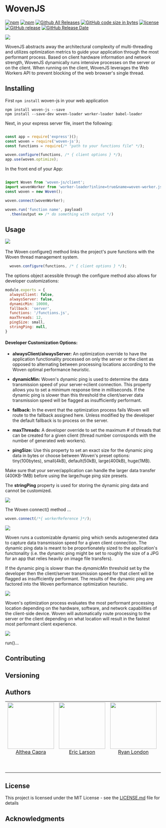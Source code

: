 # WovenJS


[![npm](https://img.shields.io/npm/v/woven-js.svg?style=plastic)](https://www.npmjs.com/package/woven-js)
[![npm](https://img.shields.io/npm/dt/package/woven-js.svg?style=plastic)](https://img.shields.io/npm/dt/package/woven-js.svg)
[![Github All Releases](https://img.shields.io/github/downloads/CSdare/woven-js/total.svg?style=plastic)](https://github.com/CSdare/woven-js)
[![GitHub code size in bytes](https://img.shields.io/github/languages/code-size/CSdare/woven-js.svg?style=plastic)](https://github.com/CSdare/woven-js)
[![license](https://img.shields.io/github/license/CSdare/woven-js.svg?style=plastic)](https://github.com/CSdare/woven-js)
[![GitHub release](https://img.shields.io/github/release/CSdare/woven-js.svg?style=plastic)](https://github.com/CSdare/woven-js)
[![GitHub Release Date](https://img.shields.io/github/release-date/CSdare/woven-js.svg?style=plastic)](https://github.com/CSdare/woven-js)


<p align="left">
  <img src="https://user-images.githubusercontent.com/4038732/35308567-17f72930-005d-11e8-9134-c21c741f0cc7.png">
</p>

WovenJS abstracts away the architectural complexity of multi-threading and utilizes optimization metrics to guide your application through the most performant process. Based on client hardware information and network strength, WovenJS dynamically runs intensive processes on the server or on the client. When running on the client, WovenJS leverages the Web Workers API to prevent blocking of the web browser's single thread.


## Installing
First `npm install` woven-js in your web application 

```
npm install woven-js --save
npm install --save-dev woven-loader worker-loader babel-loader
```

Next, in your express server file, insert the following:

```javascript

const app = require('express')();
const woven = require('woven-js');
const functions = require(/* "path to your functions file" */);

woven.configure(functions, /* { client options } */);
app.use(woven.optimize);

```
In the front end of your App:

```javascript

import Woven from 'woven-js/client';
import wovenWorker from 'worker-loader?inline=true&name=woven-worker.js!babel-loader!woven-loader!<path to your functions>';
const woven = new Woven();

woven.connect(wovenWorker);

woven.run('function name', payload)
  .then(output => /* do something with output */)

```
## Usage

<p>
  <img src="https://user-images.githubusercontent.com/4038732/35308543-0315f870-005d-11e8-82fa-17aede333138.png">
  &nbsp &nbsp &nbsp &nbsp

  The Woven configure() method links the project's pure functions with the Woven thread management system.

```javascript
  woven.configure(functions, /* { client options } */);
```
  The options object acessible through the configure method also allows for developer customizations:
 
```javascript
module.exports = {
  alwaysClient: false,
  alwaysServer: false,
  dynamicMin: 10000,
  fallback: 'server',
  functions: '/functions.js',
  maxThreads: 12,
  pingSize: small,
  stringPing: null,
}
```

#### Developer Customization Options:

  - **alwaysClient/alwaysServer:** An optimization override to have the application functionality processed on only the server or the client as opposed to alternating between processing locations according to the Woven optimal performance heuristic. 

  - **dynamicMin:** Woven's dynamic ping is used to determine the  data transmission speed of your server->client connection. This property allows you to set a minimum response time in milliseconds. If the dynamic ping is slower than this threshold the client/server data transmission speed will be flagged as insufficiently performant.

  - **fallback:** In the event that the optimization process fails Woven will route to the fallback assigned here. Unless modified by the developer the default fallback is to process on the server.

  - **maxThreads:** A developer override to set the maximum # of threads that can be created for a given client (thread number corrosponds with the number of generated web workers).

  - **pingSize:** Use this property to set an exact size for the dynamic ping data in bytes or choose between Woven's preset options: tiny(100bytes), small(4kB), default(50kB), large(400kB), huge(1MB).

  Make sure that your server/application can handle the larger data transfer (400KB-1MB) before using the large/huge ping size presets.

  The **stringPing** property is used for storing the dynamic ping data and cannot be customized.
  
  <img src="https://user-images.githubusercontent.com/4038732/35308546-05bdf154-005d-11e8-9877-ceabb6a07424.png">


  The Woven connect() method ...

  ```javascript
  woven.connect(/*{ workerReference }*/);
  ```

  
  <img src="https://user-images.githubusercontent.com/4038732/35308554-09e7228c-005d-11e8-9329-f49ab7580292.png">
  

  Woven runs a customizable dynamic ping which sends autogenerated data to capture data transmission speed for a given client connection. The dynamic ping data is meant to be proportionately sized to the application's functonality (i.e. the dynamic ping might be set to roughly the size of a JPG for an app that relies heavily on image file transfers). 
  
  If the dynamic ping is slower than the *dynamicMin* threshold set by the developer then the client/server transmission speed for that client will be flagged as insufficiently performant. The results of the dynamic ping are factored into the Woven performance optimization heuristic.

  
  <img src="https://user-images.githubusercontent.com/4038732/35308551-07f95ea4-005d-11e8-8d81-4b8ade2db02f.png">
  

  Woven's optimization process evaluates the most performant processing location depending on the hardware, software, and network capabilities of the client-side device. Woven will automatically route processing to the server or the client depending on what location will result in the fastest most performant client experience.

  
  <img src="https://user-images.githubusercontent.com/4038732/35312963-d4709d20-0072-11e8-80f2-57423e8ac1d1.png">
 

  run()...

</p>



## Contributing



## Versioning

 

## Authors
<table>
  <tbody>
    <tr>
      <td align="center" valign="top">
        <img width="150" height="150" src="https://user-images.githubusercontent.com/4038732/35314686-afd44822-007c-11e8-8fef-92225d5fb4fa.jpg">
        <br>
        <a href="https://github.com/LazarusCrown">Althea Capra</a>
        <p></p>
        <br>
        <p></p>
      </td>
      <td align="center" valign="top">
        <img width="150" height="150" src="https://user-images.githubusercontent.com/4038732/35314688-affa1d36-007c-11e8-89c2-2492d174b7dc.jpg">
        <br>
        <a href="https://github.com/erikwlarsen">Eric Larson</a>
        <p></p>
        <br>
        <p></p>
      </td>
      <td align="center" width="20%" valign="top">
        <img width="150" height="150" src="https://user-images.githubusercontent.com/4038732/35314689-b00cfc1c-007c-11e8-97b4-b38651546a12.jpg">
        <br>
        <a href="https://github.com/ryanlondon">Ryan London</a>
        <p></p>
        <br>
        <p></p>
      </td>
      <td align="center" valign="top">
        <img width="150" height="150" src="https://user-images.githubusercontent.com/4038732/35314687-afe7f82c-007c-11e8-9ef2-99ecd3694e3d.jpg">
        <br>
        <a href="https://github.com/warmthesea">Dale Nogiec</a>
        <p></p>
        <br>
        <p></p>
        
     
     
  </tbody>
</table>



## License

This project is licensed under the MIT License - see the [LICENSE.md](LICENSE.md) file for details

## Acknowledgments

